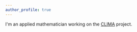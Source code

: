```yaml
---
author_profile: true
---
```


I'm an applied mathematician working on the [CLIMA] project.

[CLIMA]: https://clima.caltech.edu
